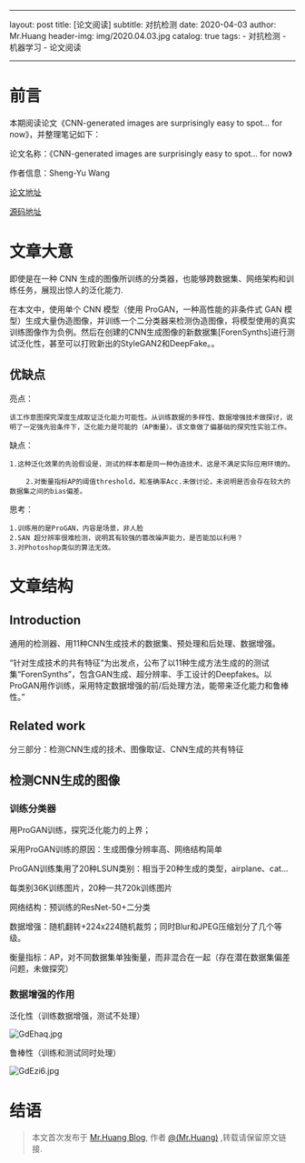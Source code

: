
---
layout:     post
title:      [论文阅读]
subtitle:   对抗检测
date:       2020-04-03
author:     Mr.Huang
header-img: img/2020.04.03.jpg
catalog: true
tags:
    - 对抗检测
    - 机器学习
    - 论文阅读
    
---
# 前言

本期阅读论文《CNN-generated images are surprisingly easy to spot... for now》，并整理笔记如下：

论文名称：《CNN-generated images are surprisingly easy to spot... for now》

作者信息：Sheng-Yu Wang

[论文地址](https://arxiv.org/abs/1912.11035)

[源码地址](https://peterwang512.github.io/CNNDetection/)

# 文章大意

即使是在一种 CNN 生成的图像所训练的分类器，也能够跨数据集、网络架构和训练任务，展现出惊人的泛化能力.


在本文中，使用单个 CNN 模型（使用 ProGAN，一种高性能的非条件式 GAN 模型）生成大量伪造图像，并训练一个二分类器来检测伪造图像，将模型使用的真实训练图像作为负例。然后在创建的CNN生成图像的新数据集[ForenSynths]进行测试泛化性，甚至可以打败新出的StyleGAN2和DeepFake。。

	
## 优缺点

亮点：
	
	该工作意图探究深度生成取证泛化能力可能性。从训练数据的多样性、数据增强技术做探讨，说明了一定强先验条件下，泛化能力是可能的（AP衡量）。该文章做了偏基础的探究性实验工作。

缺点：

	1.这种泛化效果的先验假设是，测试的样本都是同一种伪造技术，这是不满足实际应用环境的。

        2.对衡量指标AP的阈值threshold，和准确率Acc.未做讨论，未说明是否会存在较大的数据集之间的bias偏差。
	
思考：

	1.训练用的是ProGAN，内容是场景，非人脸
	2.SAN 超分辨率很难检测，说明其有较强的篡改噪声能力，是否能加以利用？
	3.对Photoshop类似的算法无效。

# 文章结构

## Introduction

通用的检测器、用11种CNN生成技术的数据集、预处理和后处理、数据增强。

“针对生成技术的共有特征”为出发点，公布了以11种生成方法生成的的测试集“ForenSynths”，包含GAN生成、超分辨率、手工设计的Deepfakes。以ProGAN用作训练，采用特定数据增强的前/后处理方法，能带来泛化能力和鲁棒性。”

## Related work

分三部分：检测CNN生成的技术、图像取证、CNN生成的共有特征

## 检测CNN生成的图像

### 训练分类器

用ProGAN训练，探究泛化能力的上界；

采用ProGAN训练的原因：生成图像分辨率高、网络结构简单

ProGAN训练集用了20种LSUN类别：相当于20种生成的类型，airplane、cat...

每类别36K训练图片，20种一共720k训练图片

网络结构：预训练的ResNet-50+二分类

数据增强：随机翻转+224x224随机裁剪；同时Blur和JPEG压缩划分了几个等级。

衡量指标：AP，对不同数据集单独衡量，而非混合在一起（存在潜在数据集偏差问题，未做探究）

### 数据增强的作用

泛化性（训练数据增强，测试不处理）

![GdEhaq.jpg](https://s1.ax1x.com/2020/04/03/GdEhaq.jpg)

鲁棒性（训练和测试同时处理）

![GdEzi6.jpg](https://s1.ax1x.com/2020/04/03/GdEzi6.jpg)


# 结语

 > 本文首次发布于 [Mr.Huang Blog](http://www.huangsz.xyz), 作者 [@(Mr.Huang)](http://github.com/EmotionalXX) ,转载请保留原文链接.







